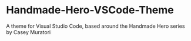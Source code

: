 # Handmade-Hero-VSCode-Theme
A theme for Visual Studio Code, based around the Handmade Hero series by Casey Muratori
